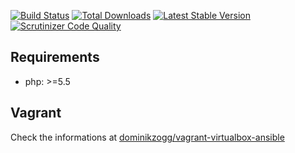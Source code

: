 [![Build Status](https://api.travis-ci.org/dominikzogg/energycalculator.png?branch=master)](https://travis-ci.org/dominikzogg/energycalculator)
[![Total Downloads](https://poser.pugx.org/dominikzogg/energycalculator/downloads.png)](https://packagist.org/packages/dominikzogg/energycalculator)
[![Latest Stable Version](https://poser.pugx.org/dominikzogg/energycalculator/v/stable.png)](https://packagist.org/packages/dominikzogg/energycalculator)
[![Scrutinizer Code Quality](https://scrutinizer-ci.com/g/dominikzogg/energycalculator/badges/quality-score.png?b=master)](https://scrutinizer-ci.com/g/dominikzogg/energycalculator/?branch=master)

## Requirements

 * php: >=5.5

## Vagrant

Check the informations at [dominikzogg/vagrant-virtualbox-ansible][1]

[1]: https://github.com/dominikzogg/vagrant-virtualbox-ansible/blob/master/README.md